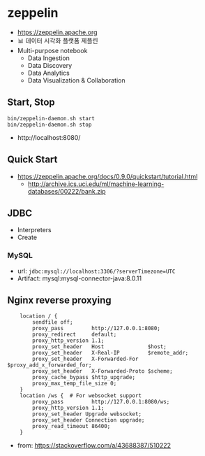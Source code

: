 # zeppelin
* https://zeppelin.apache.org
* 📊 데이터 시각화 플랫폼 제플린
* Multi-purpose notebook
  * Data Ingestion
  * Data Discovery
  * Data Analytics
  * Data Visualization & Collaboration

## Start, Stop
```
bin/zeppelin-daemon.sh start
bin/zeppelin-daemon.sh stop
```

* http://localhost:8080/

## Quick Start
* https://zeppelin.apache.org/docs/0.9.0/quickstart/tutorial.html
  * http://archive.ics.uci.edu/ml/machine-learning-databases/00222/bank.zip

## JDBC
* Interpreters
* Create

### MySQL
* url: `jdbc:mysql://localhost:3306/?serverTimezone=UTC`
* Artifact: mysql:mysql-connector-java:8.0.11

## Nginx reverse proxying
```
    location / {
        sendfile off;
        proxy_pass         http://127.0.0.1:8080;
        proxy_redirect     default;
        proxy_http_version 1.1;
        proxy_set_header   Host              $host;
        proxy_set_header   X-Real-IP         $remote_addr;
        proxy_set_header   X-Forwarded-For   $proxy_add_x_forwarded_for;
        proxy_set_header   X-Forwarded-Proto $scheme;
        proxy_cache_bypass $http_upgrade;
        proxy_max_temp_file_size 0;
    }
    location /ws {  # For websocket support
        proxy_pass         http://127.0.0.1:8080/ws;
        proxy_http_version 1.1;
        proxy_set_header Upgrade websocket;
        proxy_set_header Connection upgrade;
        proxy_read_timeout 86400;
    }
```
* from: https://stackoverflow.com/a/43688387/510222
